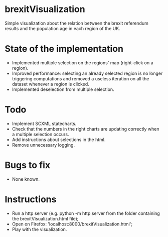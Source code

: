 # brexitVisualization

Simple visualization about the relation between the brexit referendum results and the population age in each region of the UK.

# State of the implementation

-	Implemented multiple selection on the regions' map (right-click on a region).
-	Improved performance: selecting an already selected region is no longer triggering computations and removed a useless iteration on all the dataset whenever a region is clicked.
-	Implemented deselection from multiple selection.

# Todo 

-	Implement SCXML statecharts.
-	Check that the numbers in the right charts are updating correctly when a multiple selection occurs.
-	Add instructions about selections in the html.
-	Remove unnecessary logging.

# Bugs to fix

-	None known.

# Instructions

- 	Run a http server (e.g. python -m http.server from the folder containing the brexitVisualization.html file);
- 	Open on Firefox: 'localhost:8000/brexitVisualization.html';
- 	Play with the visualization.
